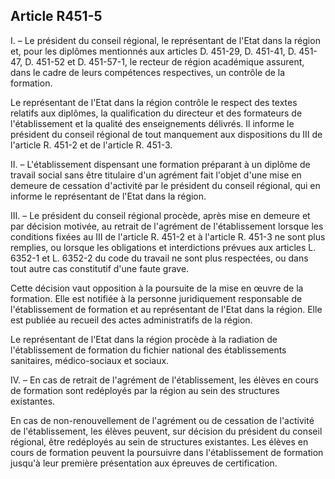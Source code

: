 ## Article R451-5

I. – Le président du conseil régional, le représentant de l'Etat dans la région et, pour les diplômes mentionnés
aux articles D. 451-29, D. 451-41, D. 451-47, D. 451-52 et D. 451-57-1, le recteur de région académique
assurent, dans le cadre de leurs compétences respectives, un contrôle de la formation.


Le représentant de l'Etat dans la région contrôle le respect des textes relatifs aux diplômes, la qualification du
directeur et des formateurs de l'établissement et la qualité des enseignements délivrés. Il informe le président
du conseil régional de tout manquement aux dispositions du III de l'article R. 451-2 et de l'article R. 451-3.

II. – L'établissement dispensant une formation préparant à un diplôme de travail social sans être titulaire d'un
agrément fait l'objet d'une mise en demeure de cessation d'activité par le président du conseil régional, qui en
informe le représentant de l'Etat dans la région.

III. – Le président du conseil régional procède, après mise en demeure et par décision motivée, au retrait de
l'agrément de l'établissement lorsque les conditions fixées au III de l'article R. 451-2 et à l'article R. 451-3 ne
sont plus remplies, ou lorsque les obligations et interdictions prévues aux articles L. 6352-1 et L. 6352-2 du
code du travail ne sont plus respectées, ou dans tout autre cas constitutif d'une faute grave.

Cette décision vaut opposition à la poursuite de la mise en œuvre de la formation. Elle est notifiée à la
personne juridiquement responsable de l'établissement de formation et au représentant de l'Etat dans la
région. Elle est publiée au recueil des actes administratifs de la région.

Le représentant de l'Etat dans la région procède à la radiation de l'établissement de formation du fichier
national des établissements sanitaires, médico-sociaux et sociaux.

IV. – En cas de retrait de l'agrément de l'établissement, les élèves en cours de formation sont redéployés par
la région au sein des structures existantes.

En cas de non-renouvellement de l'agrément ou de cessation de l'activité de l'établissement, les élèves
peuvent, sur décision du président du conseil régional, être redéployés au sein de structures existantes. Les
élèves en cours de formation peuvent la poursuivre dans l'établissement de formation jusqu'à leur première
présentation aux épreuves de certification.


